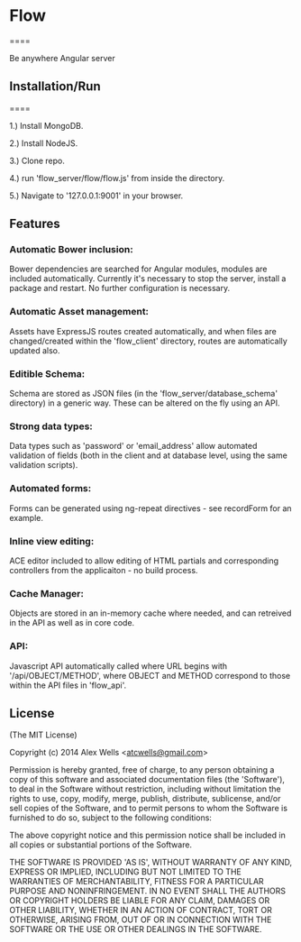 # Flow
====

Be anywhere Angular server

## Installation/Run
====

1.) Install MongoDB.

2.) Install NodeJS.

3.) Clone repo.

4.) run 'flow_server/flow/flow.js' from inside the directory.

5.) Navigate to '127.0.0.1:9001' in your browser.

## Features

### Automatic Bower inclusion:
Bower dependencies are searched for Angular modules, modules are included automatically. Currently it's necessary to stop the server, install a package and restart. No further configuration is necessary.

### Automatic Asset management:
Assets have ExpressJS routes created automatically, and when files are changed/created within the 'flow_client' directory, routes are automatically updated also.

### Editible Schema:
Schema are stored as JSON files (in the 'flow_server/database_schema' directory) in a generic way. These can be altered on the fly using an API.

### Strong data types:
Data types such as 'password' or 'email_address' allow automated validation of fields (both in the client and at database level, using the same validation scripts).

### Automated forms:
Forms can be generated using ng-repeat directives - see recordForm for an example.

### Inline view editing:
ACE editor included to allow editing of HTML partials and corresponding controllers from the applicaiton - no build process.

### Cache Manager:
Objects are stored in an in-memory cache where needed, and can retreived in the API as well as in core code.

### API:
Javascript API automatically called where URL begins with '/api/OBJECT/METHOD', where OBJECT and METHOD correspond to those within the API files in 'flow_api'.

## License 

(The MIT License)

Copyright (c) 2014 Alex Wells &lt;atcwells@gmail.com&gt;

Permission is hereby granted, free of charge, to any person obtaining
a copy of this software and associated documentation files (the
'Software'), to deal in the Software without restriction, including
without limitation the rights to use, copy, modify, merge, publish,
distribute, sublicense, and/or sell copies of the Software, and to
permit persons to whom the Software is furnished to do so, subject to
the following conditions:

The above copyright notice and this permission notice shall be
included in all copies or substantial portions of the Software.

THE SOFTWARE IS PROVIDED 'AS IS', WITHOUT WARRANTY OF ANY KIND,
EXPRESS OR IMPLIED, INCLUDING BUT NOT LIMITED TO THE WARRANTIES OF
MERCHANTABILITY, FITNESS FOR A PARTICULAR PURPOSE AND NONINFRINGEMENT.
IN NO EVENT SHALL THE AUTHORS OR COPYRIGHT HOLDERS BE LIABLE FOR ANY
CLAIM, DAMAGES OR OTHER LIABILITY, WHETHER IN AN ACTION OF CONTRACT,
TORT OR OTHERWISE, ARISING FROM, OUT OF OR IN CONNECTION WITH THE
SOFTWARE OR THE USE OR OTHER DEALINGS IN THE SOFTWARE.